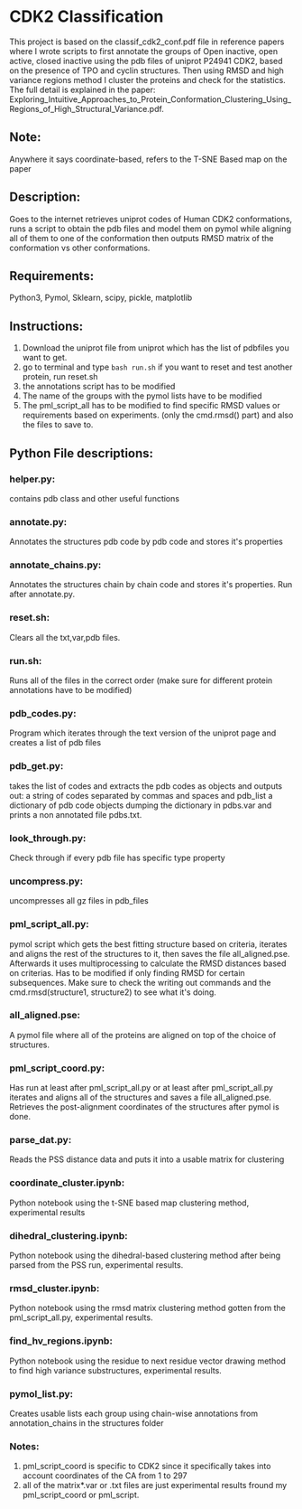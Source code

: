 # CDK2 Classification
This project is based on the classif_cdk2_conf.pdf file in reference papers where I wrote scripts to first annotate the groups of 
Open inactive, open active, closed inactive using the pdb files of uniprot P24941 CDK2, based on the presence of TPO and cyclin structures.
Then using RMSD and high variance regions method I cluster the proteins and check for the statistics. The full detail is explained in the paper: Exploring_Intuitive_Approaches_to_Protein_Conformation_Clustering_Using_Regions_of_High_Structural_Variance.pdf. 
## Note:
Anywhere it says coordinate-based, refers to the T-SNE Based map on the paper

## Description:
Goes to the internet retrieves uniprot codes of Human CDK2 conformations, runs a script to obtain the pdb files and model them on pymol while aligning all of them to one of the conformation then outputs RMSD matrix of the conformation vs other conformations.
## Requirements:
Python3, Pymol, Sklearn, scipy, pickle, matplotlib
## Instructions:
1) Download the uniprot file from uniprot which has the list of pdbfiles you want to get.
2) go to terminal and type ```bash run.sh```
if you want to reset and test another protein, run reset.sh
1) the annotations script has to be modified 
2) The name of the groups with the pymol lists have to be modified
3) The pml_script_all has to be modified to find specific RMSD values or requirements based on experiments. (only the cmd.rmsd() part) and also the files to save to.



## Python File descriptions:

### helper.py: 
contains pdb class and other useful functions

### annotate.py:
Annotates the structures pdb code by pdb code and stores it's properties
### annotate_chains.py:
Annotates the structures chain by chain code and stores it's properties. Run after annotate.py.

### reset.sh: 
Clears all the txt,var,pdb files.

### run.sh:
Runs all of the files in the correct order (make sure for different protein annotations have to be modified)

### pdb_codes.py:
 Program which iterates through the text version of the uniprot page and creates a list of pdb files

### pdb_get.py:
 takes the list of codes and extracts the pdb codes as objects and outputs out: a string of codes separated by commas and spaces and pdb_list a dictionary of pdb code objects dumping the dictionary in pdbs.var and prints a non annotated file pdbs.txt.

### look_through.py:
 Check through if every pdb file has specific type property

### uncompress.py:
 uncompresses all gz files in pdb_files

### pml_script_all.py:
pymol script which gets the best fitting structure based on criteria, iterates and aligns the rest of the structures to it, then saves the file all_aligned.pse. Afterwards it uses multiprocessing to calculate the RMSD distances based on criterias. Has to be modified if only finding RMSD for certain subsequences. Make sure to check the writing out commands and the cmd.rmsd(structure1, structure2) to see what it's doing.
### all_aligned.pse:
A pymol file where all of the proteins are aligned on top of the choice of structures. 
### pml_script_coord.py:
Has run at least after pml_script_all.py or at least after pml_script_all.py iterates and aligns all of the structures and saves a file all_aligned.pse. Retrieves the post-alignment coordinates of the structures after pymol is done.
### parse_dat.py:
Reads the PSS distance data and puts it into a usable matrix for clustering

### coordinate_cluster.ipynb:
Python notebook using the t-SNE based map clustering method, experimental results

### dihedral_clustering.ipynb:
Python notebook using the dihedral-based clustering method after being parsed from the PSS run, experimental results.

### rmsd_cluster.ipynb:
Python notebook using the rmsd matrix clustering method gotten from the pml_script_all.py, experimental results.

### find_hv_regions.ipynb:
Python notebook using the residue to next residue vector drawing method to find high variance substructures, experimental results.

### pymol_list.py:
Creates usable lists each group using chain-wise annotations from annotation_chains in the structures folder 
### Notes:
1) pml_script_coord is specific to CDK2 since it specifically takes into account coordinates of the CA from 1 to 297
2) all of the matrix*.var or .txt files are just experimental results fround my pml_script_coord or pml_script.